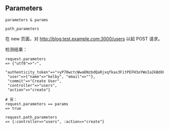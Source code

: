 ## Parameters

```
parameters & params

path_parameters
```

在 new 页面，对 http://blog.test.example.com:3000/users 以起 POST 请求。

检测结果：

```
request.parameters
=> {"utf8"=>"✓",
 "authenticity_token"=>"+yP70wctcWwaDNzbdQaRjxqfkax3FitPEFH3oYWoIa2kBdXQa1BwiHBS/hHj0C5Ao7CxXYwlejyghpNM3elUVw==",
 "user"=>{"name"=>"kelby", "email"=>""},
 "commit"=>"Create User",
 "controller"=>"users",
 "action"=>"create"}

# 另：
request.parameters == params
=> true

request.path_parameters
=> {:controller=>"users", :action=>"create"}
 ```
